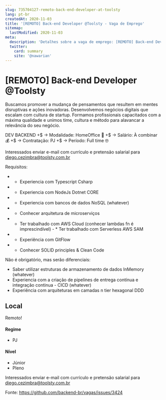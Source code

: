 ```yaml
---
slug: 735704127-remoto-back-end-developer-at-toolsty
lang: pt-br
createdAt: 2020-11-03
title: '[REMOTO] Back-end Developer @Toolsty - Vaga de Emprego'
sitemap:
  lastModified: 2020-11-03
meta:
  description: 'Detalhes sobre a vaga de emprego: [REMOTO] Back-end Developer @Toolsty'
  twitter:
    card: summary
    site: '@nawarian'
---
```


# [REMOTO] Back-end Developer @Toolsty

Buscamos promover a mudança de pensamentos que resultem em mentes disruptivas e ações inovadoras. Desenvolvemos negócios digitais que escalam com cultura de startup. Formamos profissionais capacitados com a máxima qualidade e unimos time, cultura e método para alavancar a relevância do seu negócio.


DEV BACKEND
+$ -> Modalidade: HomeOffice 🏡
+$ -> Salário: À combinar 💰
+$ -> Contratação: PJ
+$ -> Período: Full time 🤓

Interessados enviar e-mail com currículo e pretensão salarial para diego.cezimbra@toolsty.com.br

Requisitos:
- * Experiencia com Typescript Csharp
- * Experiencia com NodeJs Dotnet CORE
- * Experiencia com bancos de dados NoSQL (whatever)
- * Conhecer arquitetura de microserviços
- * Ter trabalhado com AWS Cloud (conhecer lambdas fn é imprescindível) - * Ter trabalhado com Serverless AWS SAM
- * Experiência com GitFlow
- * Conhecer SOLID principles & Clean Code

Não é obrigatório, mas serão diferenciais:
- Saber utilizar estruturas de armazenamento de dados InMemory (whatever)
- Experiencia com a criação de pipelines de entrega contínua e integração continua - CICD (whatever)
- Experiência com arquiteturas em camadas n tier hexagonal DDD

## Local
Remoto!

#### Regime
- PJ

#### Nível
- Júnior
- Pleno

Interessados enviar e-mail com currículo e pretensão salarial para [diego.cezimbra@toolsty.com.br](url)



Fonte: https://github.com/backend-br/vagas/issues/3424